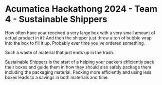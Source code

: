 # Acumatica Hackathong 2024 - Team 4 - Sustainable Shippers
How often have your received a very large box with a very small amount of actual product in it?  And then the shipper just threw a ton of bubble wrap into the box to fill it up.  Probably ever time you've ordered something.  

Such a waste of material that just ends up in the trash.

Sustainable Shippers is the start of a helping your packers efficiently pack their boxes and guide them in how they should also safely package them including the packaging material.  Packing more efficiently and using less boxes leads to a savings in both materials and time.

